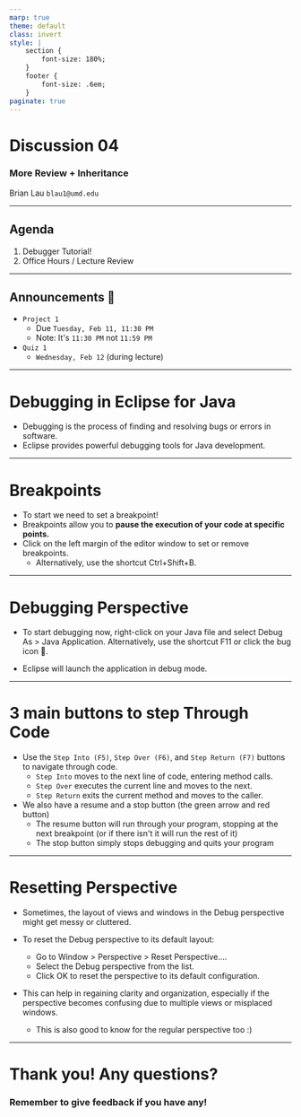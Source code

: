 ```yaml
---
marp: true
theme: default
class: invert
style: |
    section {
        font-size: 180%;
    }
    footer {
        font-size: .6em;
    }
paginate: true
---
```

<!-- 
_paginate: false
_class: invert
-->

# <!--fit--> Discussion 04
<!-- 
_footer: "Credits to Adit Bala for the MARP template <3"
-->

### More Review + Inheritance

Brian Lau
`blau1@umd.edu`

---
## Agenda
<!-- 
_footer: Slides available at [`teaching.beelau.dev`](https://teaching.beelau.dev)
-->
1. Debugger Tutorial!
2. Office Hours / Lecture Review
---

## Announcements :mega:
<!-- 
_footer: Slides available at [`teaching.beelau.dev`](https://teaching.beelau.dev)
-->
- `Project 1`
    - Due `Tuesday, Feb 11, 11:30 PM`
    - Note: It's `11:30 PM` not `11:59 PM`
- `Quiz 1`
    - `Wednesday, Feb 12` (during lecture)
---

# Debugging in Eclipse for Java

- Debugging is the process of finding and resolving bugs or errors in software.
- Eclipse provides powerful debugging tools for Java development.

---
# Breakpoints

- To start we need to set a breakpoint!
- Breakpoints allow you to **pause the execution of your code at specific points.**
- Click on the left margin of the editor window to set or remove breakpoints.
    - Alternatively, use the shortcut Ctrl+Shift+B.

---
# Debugging Perspective
- To start debugging now, right-click on your Java file and select Debug As > Java Application.
Alternatively, use the shortcut F11 or click the bug icon :bug:.

- Eclipse will launch the application in debug mode.

---
# 3 main buttons to step Through Code
- Use the `Step Into (F5)`, `Step Over (F6)`, and `Step Return (F7)` buttons to navigate through code.
    - `Step Into` moves to the next line of code, entering method calls.
    - `Step Over` executes the current line and moves to the next.
    - `Step Return` exits the current method and moves to the caller.
- We also have a resume and a stop button (the green arrow and red button)
    - The resume button will run through your program, stopping at the next breakpoint (or if there isn't it will run the rest of it)
    - The stop button simply stops debugging and quits your program

--- 
# Resetting Perspective
- Sometimes, the layout of views and windows in the Debug perspective might get messy or cluttered.

- To reset the Debug perspective to its default layout:
    - Go to Window > Perspective > Reset Perspective....
    - Select the Debug perspective from the list.
    - Click OK to reset the perspective to its default configuration.

- This can help in regaining clarity and organization, especially if the perspective becomes confusing due to multiple views or misplaced windows.
    - This is also good to know for the regular perspective too :)
---

# Thank you! Any questions?

### Remember to give feedback if you have any!
